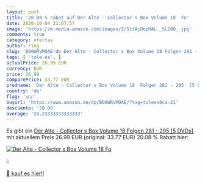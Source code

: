 ```yaml
---
layout: post
title: '20.08 % rabat auf Der Alte - Collector s Box Volume 18  Fo'
date: 2020-10-04 21:07:57
image: 'https://m.media-amazon.com/images/I/51tAjDepHAL._SL200_.jpg'
comments: true
category: ofertas
author: ring
slug: 'B00WRVMOAE-de Der Alte - Collector s Box Volume 18 Folgen 281 - 295 [5...'
tags: [ 'tole.es', ]
actualPrice: 26.99 EUR
currency: EUR
price: 26.99
comparePrice: 33.77 EUR
prodname: 'Der Alte - Collector s Box Volume 18  Folgen 281 - 295  [5 DVDs]'
country: 'de'
flag: '🇩🇪'
buyurl: 'https://www.amazon.de/dp/B00WRVMOAE/?tag=tolees0ca-21'
descuento: '20.08'
average: '24.23333333333333'
---
```


Es gibt ein [Der Alte - Collector s Box Volume 18  Folgen 281 - 295  [5 DVDs]](https://www.amazon.de/dp/B00WRVMOAE/?tag=tolees0ca-21) mit aktuellem Preis 26.99 EUR (original: 33.77 EUR) 20.08 % Rabatt hier:

[![Der Alte - Collector s Box Volume 18  Fo](https://m.media-amazon.com/images/I/51tAjDepHAL._SL200_.jpg)](https://www.amazon.de/dp/B00WRVMOAE/?tag=tolees0ca-21)

ℹ️:


[🛒 kauf es hier!!](https://www.amazon.de/dp/B00WRVMOAE/?tag=tolees0ca-21)
